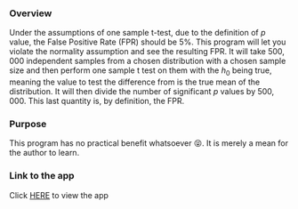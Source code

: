 <h3>Overview</h3>

Under the assumptions of one sample t-test, due to the definition of $p$ value, the False Positive Rate (FPR) should be 5%. This program will let you violate the normality assumption and see the resulting FPR. It will take $500,000$ independent samples from a chosen distribution with a chosen sample size and then perform one sample t test on them with the $h_{0}$ being true, meaning the value to test the difference from is the true mean of the distribution. It will then divide the number of significant $p$ values by $500,000$. This last quantity is, by definition, the FPR.  

<h3>Purpose</h3>

This program has no practical benefit whatsoever :stuck_out_tongue_closed_eyes:. It is merely a mean for the author to learn.

<h3>Link to the app</h3>

Click [HERE](https://holaaaaa12345-monte-carlo-fpr-of-t-test-main-mcanls.streamlit.app/) to view the app


